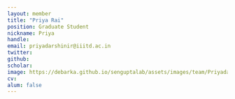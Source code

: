 ```yaml
---
layout: member
title: "Priya Rai"
position: Graduate Student
nickname: Priya
handle:
email: priyadarshinir@iiitd.ac.in
twitter:
github:
scholar:
image: https://debarka.github.io/senguptalab/assets/images/team/Priyadarshini.jpg
cv:
alum: false
---
```

